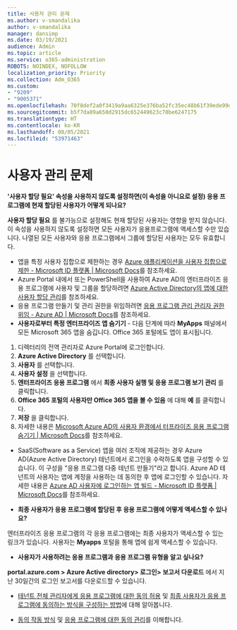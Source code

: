 ```yaml
---
title: 사용자 관리 문제
ms.author: v-smandalika
author: v-smandalika
manager: dansimp
ms.date: 03/19/2021
audience: Admin
ms.topic: article
ms.service: o365-administration
ROBOTS: NOINDEX, NOFOLLOW
localization_priority: Priority
ms.collection: Adm_O365
ms.custom:
- "9209"
- "9005371"
ms.openlocfilehash: 70f8def2a0f3419a9aa6325e376ba52fc35ec48b61f39ede99d7e58cd6c6c464
ms.sourcegitcommit: b5f7da89a650d2915dc652449623c78be6247175
ms.translationtype: HT
ms.contentlocale: ko-KR
ms.lasthandoff: 08/05/2021
ms.locfileid: "53971463"
---
```

# <a name="user-management-issues"></a>사용자 관리 문제

**'사용자 할당 필요' 속성을 사용하지 않도록 설정하면(이 속성을 아니요로 설정) 응용 프로그램에 현재 할당된 사용자가 어떻게 되나요?**

**사용자 할당 필요** 를 불가능으로 설정해도 현재 할당된 사용자는 영향을 받지 않습니다. 이 속성을 사용하지 않도록 설정하면 모든 사용자가 응용프로그램에 액세스할 수만 있습니다. 나열된 모든 사용자와 응용 프로그램에서 그룹에 할당된 사용자는 모두 유효합니다.

- 앱을 특정 사용자 집합으로 제한하는 경우 [Azure 애플리케이션을 사용자 집합으로 제한 - Microsoft ID 플랫폼 | Microsoft Docs](https://docs.microsoft.com/azure/active-directory/develop/howto-restrict-your-app-to-a-set-of-users#:~:text=Select%20the%20application%20you%20want%2cand%20set%20it%20to%20Yes.)를 참조하세요.
- Azure Portal 내에서 또는 PowerShell을 사용하여 Azure AD의 엔터프라이즈 응용 프로그램에 사용자 및 그룹을 할당하려면 [Azure Active Directory의 앱에 대한 사용자 할당 관리](https://docs.microsoft.com/azure/active-directory/manage-apps/assign-user-or-group-access-portal)를 참조하세요.
- 응용 프로그램 만들기 및 관리 권한을 위임하려면 [응용 프로그램 관리 관리자 권한 위임 - Azure AD | Microsoft Docs](https://docs.microsoft.com/azure/active-directory/roles/delegate-app-roles)를 참조하세요.
- **사용자로부터 특정 엔터프라이즈 앱 숨기기** - 다음 단계에 따라 **MyApps** 패널에서 모든 Microsoft 365 앱을 숨깁니다. Office 365 포털에도 앱이 표시됩니다.

 1. 디렉터리의 전역 관리자로 Azure Portal에 로그인합니다. 
 2. **Azure Active Directory** 를 선택합니다. 
 3. **사용자** 를 선택합니다. 
 4. **사용자 설정** 을 선택합니다. 
 5. **엔터프라이즈 응용 프로그램** 에서 **최종 사용자 실행 및 응용 프로그램 보기 관리** 를 클릭합니다. 
 6. **Office 365 포털의 사용자만 Office 365 앱을 볼 수 있음** 에 대해 **예** 를 클릭합니다. 
 7. **저장** 을 클릭합니다. 
 8. 자세한 내용은 [Microsoft Azure AD의 사용자 환경에서 터프라이즈 응용 프로그램 숨기기 | Microsoft Docs](https://docs.microsoft.com/azure/active-directory/manage-apps/hide-application-from-user-portal#:~:text=%20Hide%20an%20application%20from%20the%20end%20user,6%20Click%20Properties.%207%20Click%20Save.%20See%20More.)를 참조하세요.

- SaaS(Software as a Service) 앱을 여러 조직에 제공하는 경우 Azure AD(Azure Active Directory) 테넌트에서 로그인을 수락하도록 앱을 구성할 수 있습니다. 이 구성을 "응용 프로그램 다중 테넌트 만들기"라고 합니다. Azure AD 테넌트의 사용자는 앱에 계정을 사용하는 데 동의한 후 앱에 로그인할 수 있습니다. 자세한 내용은 [Azure AD 사용자에 로그인하는 앱 빌드 - Microsoft ID 플랫폼 | Microsoft Docs](https://docs.microsoft.com/azure/active-directory/develop/howto-convert-app-to-be-multi-tenant)를 참조하세요.

- **최종 사용자가 응용 프로그램에 할당된 후 응용 프로그램에 어떻게 액세스할 수 있나요?**

엔터프라이즈 응용 프로그램의 각 응용 프로그램에는 최종 사용자가 액세스할 수 있는 링크가 있습니다. 사용자는 **Myapps** 포털을 통해 앱에 쉽게 액세스할 수 있습니다.

- **사용자가 사용하려는 응용 프로그램과 응용 프로그램 유형을 알고 싶나요?**

**portal.azure.com > Azure Active directory> 로그인> 보고서 다운로드** 에서 지난 30일간의 로그인 보고서를 다운로드할 수 있습니다.

- [테넌트 전체 관리자에게 응용 프로그램에 대한 동의 허용](https://docs.microsoft.com/azure/active-directory/manage-apps/grant-admin-consent) 및 [최종 사용자가 응용 프로그램에 동의하는 방식을 구성하는 방법](https://docs.microsoft.com/azure/active-directory/manage-apps/configure-user-consent)에 대해 알아봅니다.

- [동의 작동 방식](https://docs.microsoft.com/azure/active-directory/develop/v2-permissions-and-consent) 및 [응용 프로그램에 대한 동의 관리](https://docs.microsoft.com/azure/active-directory/manage-apps/manage-consent-requests)를 이해합니다.


